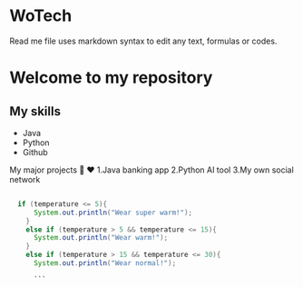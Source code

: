 # WoTech
Read me file uses markdown syntax to edit any text, formulas or codes.

# Welcome to my repository 

## My skills 
- Java
- Python
- Github

My major projects 🦄 ♥︎ 
1.Java banking app
2.Python AI tool
3.My own social network

```java

  if (temperature <= 5){
      System.out.println("Wear super warm!");
    }
    else if (temperature > 5 && temperature <= 15){
      System.out.println("Wear warm!");
    }
    else if (temperature > 15 && temperature <= 30){
      System.out.println("Wear normal!");

      ```

